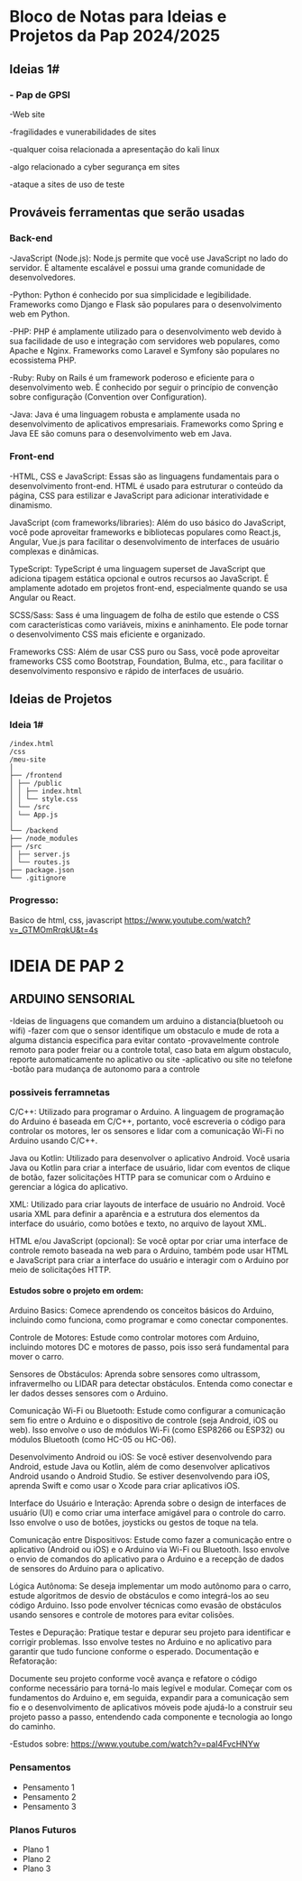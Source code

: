 # **Bloco de Notas para Ideias e Projetos da Pap 2024/2025**

## **Ideias 1#**
### - Pap de GPSI 

-Web site 

-fragilidades e vunerabilidades de sites

-qualquer coisa relacionada a apresentação do kali linux

-algo relacionado a cyber segurança em sites

-ataque a sites de uso de teste


## Prováveis ferramentas que serão usadas

### Back-end

-JavaScript (Node.js):
  Node.js permite que você use JavaScript no lado do servidor. É altamente escalável e possui uma grande comunidade de desenvolvedores.

-Python:
  Python é conhecido por sua simplicidade e legibilidade. Frameworks como Django e Flask são populares para o desenvolvimento web em Python.

-PHP:
  PHP é amplamente utilizado para o desenvolvimento web devido à sua facilidade de uso e integração com servidores web populares, como Apache e Nginx. Frameworks como Laravel e Symfony são populares no ecossistema PHP.

-Ruby:
  Ruby on Rails é um framework poderoso e eficiente para o desenvolvimento web. É conhecido por seguir o princípio de convenção sobre configuração (Convention over Configuration).

-Java:
  Java é uma linguagem robusta e amplamente usada no desenvolvimento de aplicativos empresariais. Frameworks como Spring e Java EE são comuns para o desenvolvimento web em Java.

### Front-end

-HTML, CSS e JavaScript:
  Essas são as linguagens fundamentais para o desenvolvimento front-end. HTML é usado para estruturar o conteúdo da página, CSS para estilizar e JavaScript para adicionar interatividade e dinamismo.

  JavaScript (com frameworks/libraries): Além do uso básico do JavaScript, você pode aproveitar frameworks e bibliotecas populares como React.js, Angular, Vue.js para facilitar o desenvolvimento de interfaces de usuário complexas e dinâmicas.

  TypeScript: TypeScript é uma linguagem superset de JavaScript que adiciona tipagem estática opcional e outros recursos ao JavaScript. É amplamente adotado em projetos front-end, especialmente quando se usa Angular ou React.

  SCSS/Sass: Sass é uma linguagem de folha de estilo que estende o CSS com características como variáveis, mixins e aninhamento. Ele pode tornar o desenvolvimento CSS mais eficiente e organizado.

  Frameworks CSS: Além de usar CSS puro ou Sass, você pode aproveitar frameworks CSS como Bootstrap, Foundation, Bulma, etc., para facilitar o desenvolvimento responsivo e rápido de interfaces de usuário.

## Ideias de Projetos

### Ideia 1#

```plaintext
/index.html
/css
/meu-site
│
├── /frontend
│ ├── /public
│ │ ├── index.html
│ │ └── style.css
│ └── /src
│ └── App.js
│
└── /backend
├── /node_modules
├── /src
│ ├── server.js
│ └── routes.js
├── package.json
└── .gitignore
```
### Progresso:
Basico de html, css, javascript
  https://www.youtube.com/watch?v=_GTMOmRrqkU&t=4s




    
# IDEIA DE PAP 2
## ARDUINO SENSORIAL 
-Ideias de linguagens que comandem um arduino a distancia(bluetooh ou wifi)
-fazer com que o sensor identifique um obstaculo e mude de rota a alguma distancia especifica para evitar contato
-provavelmente controle remoto para poder freiar ou a controle total, caso bata em algum obstaculo, reporte automaticamente no aplicativo ou site
-aplicativo ou site no telefone
-botão para mudança de autonomo para a controle 

### possiveis ferramnetas
C/C++: Utilizado para programar o Arduino. A linguagem de programação do Arduino é baseada em C/C++, portanto, você escreveria o código para controlar os motores, ler os sensores e lidar com a comunicação Wi-Fi no Arduino usando C/C++.

Java ou Kotlin: Utilizado para desenvolver o aplicativo Android. Você usaria Java ou Kotlin para criar a interface de usuário, lidar com eventos de clique de botão, fazer solicitações HTTP para se comunicar com o Arduino e gerenciar a lógica do aplicativo.

XML: Utilizado para criar layouts de interface de usuário no Android. Você usaria XML para definir a aparência e a estrutura dos elementos da interface do usuário, como botões e texto, no arquivo de layout XML.

HTML e/ou JavaScript (opcional): Se você optar por criar uma interface de controle remoto baseada na web para o Arduino, também pode usar HTML e JavaScript para criar a interface do usuário e interagir com o Arduino por meio de solicitações HTTP.




#### Estudos sobre o projeto em ordem:
Arduino Basics:
Comece aprendendo os conceitos básicos do Arduino, incluindo como funciona, como programar e como conectar componentes.

Controle de Motores:
Estude como controlar motores com Arduino, incluindo motores DC e motores de passo, pois isso será fundamental para mover o carro.

Sensores de Obstáculos:
Aprenda sobre sensores como ultrassom, infravermelho ou LIDAR para detectar obstáculos. Entenda como conectar e ler dados desses sensores com o Arduino.

Comunicação Wi-Fi ou Bluetooth:
Estude como configurar a comunicação sem fio entre o Arduino e o dispositivo de controle (seja Android, iOS ou web). Isso envolve o uso de módulos Wi-Fi (como ESP8266 ou ESP32) ou módulos Bluetooth (como HC-05 ou HC-06).

Desenvolvimento Android ou iOS:
Se você estiver desenvolvendo para Android, estude Java ou Kotlin, além de como desenvolver aplicativos Android usando o Android Studio. Se estiver desenvolvendo para iOS, aprenda Swift e como usar o Xcode para criar aplicativos iOS.

Interface do Usuário e Interação:
Aprenda sobre o design de interfaces de usuário (UI) e como criar uma interface amigável para o controle do carro. Isso envolve o uso de botões, joysticks ou gestos de toque na tela.

Comunicação entre Dispositivos:
Estude como fazer a comunicação entre o aplicativo (Android ou iOS) e o Arduino via Wi-Fi ou Bluetooth. Isso envolve o envio de comandos do aplicativo para o Arduino e a recepção de dados de sensores do Arduino para o aplicativo.

Lógica Autônoma:
Se deseja implementar um modo autônomo para o carro, estude algoritmos de desvio de obstáculos e como integrá-los ao seu código Arduino. Isso pode envolver técnicas como evasão de obstáculos usando sensores e controle de motores para evitar colisões.

Testes e Depuração:
Pratique testar e depurar seu projeto para identificar e corrigir problemas. Isso envolve testes no Arduino e no aplicativo para garantir que tudo funcione conforme o esperado.
Documentação e Refatoração:

Documente seu projeto conforme você avança e refatore o código conforme necessário para torná-lo mais legível e modular.
Começar com os fundamentos do Arduino e, em seguida, expandir para a comunicação sem fio e o desenvolvimento de aplicativos móveis pode ajudá-lo a construir seu projeto passo a passo, entendendo cada componente e tecnologia ao longo do caminho.




-Estudos sobre: 
https://www.youtube.com/watch?v=paI4FvcHNYw


### Pensamentos

- Pensamento 1
- Pensamento 2
- Pensamento 3

### Planos Futuros

- Plano 1
- Plano 2
- Plano 3
